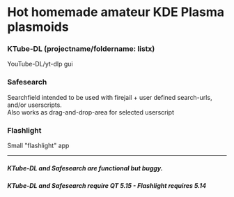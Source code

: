 # Hot homemade amateur KDE Plasma plasmoids

### KTube-DL (projectname/foldername: listx)
YouTube-DL/yt-dlp gui

### Safesearch
Searchfield intended to be used with firejail + user defined search-urls, and/or userscripts.
</br>Also works as drag-and-drop-area for selected userscript

### Flashlight
Small "flashlight" app

--------------------------------------------------------------------------------------------------

##### KTube-DL and Safesearch are functional but buggy.
##### KTube-DL and Safesearch require QT 5.15 - Flashlight requires 5.14
